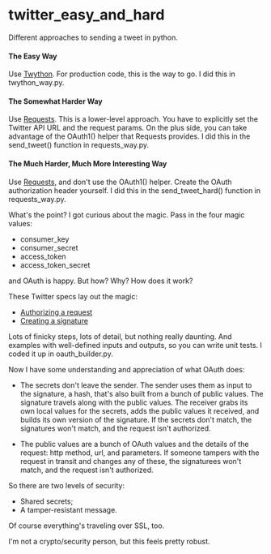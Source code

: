 # twitter_easy_and_hard

Different approaches to sending a tweet in python.

#### The Easy Way

Use [Twython](https://github.com/ryanmcgrath/twython). For production code, this is the way to go. I did this in twython_way.py.

#### The Somewhat Harder Way

Use [Requests](https://2.python-requests.org/en/master/). This is a lower-level approach. You have to explicitly set the Twitter API URL and the request params. On the plus side, you can take advantage of the OAuth1() helper that Requests provides. I did this in the send_tweet() function in requests_way.py.

#### The Much Harder, Much More Interesting Way

Use [Requests](https://2.python-requests.org/en/master/), and don't use the OAuth1() helper. Create the OAuth authorization header yourself. I did this in the send_tweet_hard() function in requests_way.py.

What's the point? I got curious about the magic. Pass in the four magic values:

* consumer_key
* consumer_secret
* access_token
* access_token_secret

and OAuth is happy. But how? Why? How does it work?

These Twitter specs lay out the magic:

* [Authorizing a request](https://developer.twitter.com/en/docs/basics/authentication/guides/authorizing-a-request.html)
* [Creating a signature](https://developer.twitter.com/en/docs/basics/authentication/guides/creating-a-signature.html)

Lots of finicky steps, lots of detail, but nothing really daunting. And examples with well-defined inputs and outputs, so you can write unit tests. I coded it up in oauth_builder.py.

Now I have some understanding and appreciation of what OAuth does:

* The secrets don't leave the sender. The sender uses them as input to the signature, a hash, that's also built from a bunch of public values. The signature travels along with the public values. The receiver grabs its own local values for the secrets, adds the public values it received, and builds its own version of the signature. If the secrets don't match, the signatures won't match, and the request isn't authorized.

* The public values are a bunch of OAuth values and the details of the request: http method, url, and parameters. If someone tampers with the request in transit and changes any of these, the signaturees won't match, and the request isn't authorized.

So there are two levels of security:
* Shared secrets;
* A tamper-resistant message.

Of course everything's traveling over SSL, too.

I'm not a crypto/security person, but this feels pretty robust.
